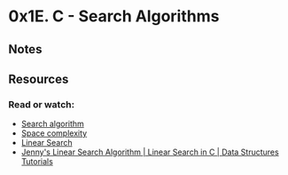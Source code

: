 # 0x1E. C - Search Algorithms

## Notes

## Resources
### Read or watch:

+ [Search algorithm](https://en.wikipedia.org/wiki/Search_algorithm)
+ [Space complexity](https://www.geeksforgeeks.org/g-fact-86/)
+ [Linear Search](https://en.wikipedia.org/wiki/Linear_search)
+ [Jenny's Linear Search Algorithm | Linear Search in C | Data Structures Tutorials](https://www.youtube.com/watch?v=C46QfTjVCNU)
